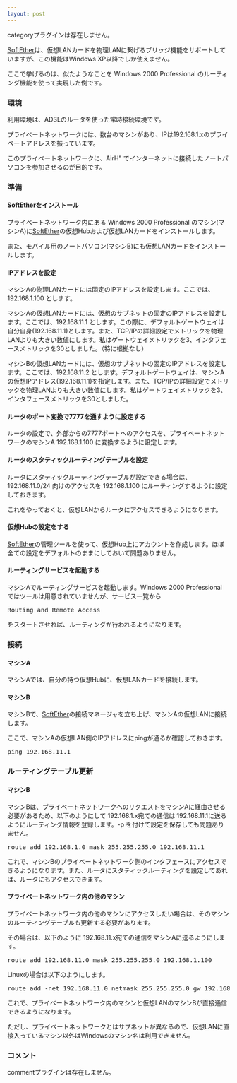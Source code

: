 ```yaml
---
layout: post
---
```

<p><span class="error">categoryプラグインは存在しません。</span></p>
<p><a href="http://www.softether.com/jp/">SoftEther</a>は、仮想LANカードを物理LANに繋げるブリッジ機能をサポートしていますが、この機能はWindows XP以降でしか使えません。</p>
<p>ここで挙げるのは、似たようなことを Windows 2000 Professional のルーティング機能を使って実現した例です。</p>
<h3>環境</h3>
<p>利用環境は、ADSLのルータを使った常時接続環境です。</p>
<p>プライベートネットワークには、数台のマシンがあり、IPは192.168.1.xのプライベートアドレスを振っています。</p>
<p>このプライベートネットワークに、AirH&quot; でインターネットに接続したノートパソコンを参加させるのが目的です。</p>
<h3>準備</h3>
<h4><a href="http://www.softether.com/jp/">SoftEther</a>をインストール</h4>
<p>プライベートネットワーク内にある Windows 2000 Professional のマシン(マシンA)に<a href="http://www.softether.com/jp/">SoftEther</a>の仮想Hubおよび仮想LANカードをインストールします。</p>
<p>また、モバイル用のノートパソコン(マシンB)にも仮想LANカードをインストールします。</p>
<h4>IPアドレスを設定</h4>
<p>マシンAの物理LANカードには固定のIPアドレスを設定します。ここでは、192.168.1.100 とします。</p>
<p>マシンAの仮想LANカードには、仮想のサブネットの固定のIPアドレスを設定します。ここでは、192.168.11.1 とします。この際に、デフォルトゲートウェイは自分自身(192.168.11.1)とします。また、TCP/IPの詳細設定でメトリックを物理LANよりも大きい数値にします。私はゲートウェイメトリックを3、インタフェースメトリックを30としました。（特に根拠なし）</p>
<p>マシンBの仮想LANカードには、仮想のサブネットの固定のIPアドレスを設定します。ここでは、192.168.11.2 とします。デフォルトゲートウェイは、マシンAの仮想IPアドレス(192.168.11.1)を指定します。また、TCP/IPの詳細設定でメトリックを物理LANよりも大きい数値にします。私はゲートウェイメトリックを3、インタフェースメトリックを30としました。</p>
<h4>ルータのポート変換で7777を通すように設定する</h4>
<p>ルータの設定で、外部からの7777ポートへのアクセスを、プライベートネットワークのマシンA 192.168.1.100 に変換するように設定します。</p>
<h4>ルータのスタティックルーティングテーブルを設定</h4>
<p>ルータにスタティックルーティングテーブルが設定できる場合は、192.168.11.0/24 向けのアクセスを 192.168.1.100 にルーティングするように設定しておきます。</p>
<p>これをやっておくと、仮想LANからルータにアクセスできるようになります。</p>
<h4>仮想Hubの設定をする</h4>
<p><a href="http://www.softether.com/jp/">SoftEther</a>の管理ツールを使って、仮想Hub上にアカウントを作成します。ほぼ全ての設定をデフォルトのままにしておいて問題ありません。</p>
<h4>ルーティングサービスを起動する</h4>
<p>マシンAでルーティングサービスを起動します。Windows 2000 Professional ではツールは用意されていませんが、サービス一覧から</p>
<pre>Routing and Remote Access
</pre>
<p>をスタートさせれば、ルーティングが行われるようになります。</p>
<h3>接続</h3>
<h4>マシンA</h4>
<p>マシンAでは、自分の持つ仮想Hubに、仮想LANカードを接続します。</p>
<h4>マシンB</h4>
<p>マシンBで、<a href="http://www.softether.com/jp/">SoftEther</a>の接続マネージャを立ち上げ、マシンAの仮想LANに接続します。</p>
<p>ここで、マシンAの仮想LAN側のIPアドレスにpingが通るか確認しておきます。</p>
<pre>ping 192.168.11.1
</pre>
<h3>ルーティングテーブル更新</h3>
<h4>マシンB</h4>
<p>マシンBは、プライベートネットワークへのリクエストをマシンAに経由させる必要があるため、以下のようにして 192.168.1.x宛ての通信は 192.168.11.1に送るようにルーティング情報を登録します。-p を付けて設定を保存しても問題ありません。</p>
<pre>route add 192.168.1.0 mask 255.255.255.0 192.168.11.1
</pre>
<p>これで、マシンBのプライベートネットワーク側のインタフェースにアクセスできるようになります。また、ルータにスタティックルーティングを設定してあれば、ルータにもアクセスできます。</p>
<h4>プライベートネットワーク内の他のマシン</h4>
<p>プライベートネットワーク内の他のマシンにアクセスしたい場合は、そのマシンのルーティングテーブルも更新する必要があります。</p>
<p>その場合は、以下のように 192.168.11.x宛ての通信をマシンAに送るようにします。</p>
<pre>route add 192.168.11.0 mask 255.255.255.0 192.168.1.100
</pre>
<p>Linuxの場合は以下のようにします。</p>
<pre>route add -net 192.168.11.0 netmask 255.255.255.0 gw 192.168.1.100
</pre>
<p>これで、プライベートネットワーク内のマシンと仮想LANのマシンBが直接通信できるようになります。</p>
<p>ただし、プライベートネットワークとはサブネットが異なるので、仮想LANに直接入っているマシン以外はWindowsのマシン名は利用できません。</p>
<h3>コメント</h3>
<p><span class="error">commentプラグインは存在しません。</span> </p>
